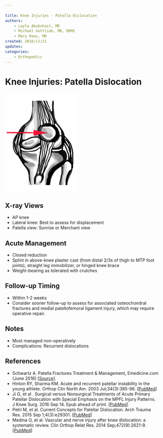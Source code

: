 ```yaml
---

title: Knee Injuries - Patella Dislocation
authors:
    - Layla Abubshait, MD
    - Michael Gottlieb, MD, RDMS
    - Mary Haas, MD
created: 2016/11/21
updates:
categories:
    - Orthopedics
---
```


# Knee Injuries: Patella Dislocation

![Patella dislocation drawing](image-1.png)

## X-ray Views

- AP knee
- Lateral knee: Best to assess for displacement
- Patella view: Sunrise or Merchant view

## Acute Management

- Closed reduction
- Splint in above-knee plaster cast (from distal 2/3s of thigh to MTP foot joints), straight leg immobilizer, or hinged knee brace
- Weight-bearing as tolerated with crutches

## Follow-up Timing

- Within 1-2 weeks
- Consider sooner follow-up to assess for associated osteochondral fractures and medial patellofemoral ligament injury, which may require operative repair.

## Notes

- Most managed non-operatively
- Complications: Recurrent dislocations

## References

- Schwartz A. Patella Fractures Treatment & Management, Emedicine.com (June 2016) [[Source](http://emedicine.medscape.com/article/1249384-treatment)].
- Hinton RY, Sharma KM. Acute and recurrent patellar instability in the young athlete. Orthop Clin North Am. 2003 Jul;34(3):385-96. [[PubMed](https://www.ncbi.nlm.nih.gov/pubmed/?term=12974488)]
- Ji G, et al . Surgical versus Nonsurgical Treatments of Acute Primary Patellar Dislocation with Special Emphasis on the MPFL Injury Patterns. J Knee Surg. 2016 Sep 14. Epub ahead of print. [[PubMed](https://www.ncbi.nlm.nih.gov/pubmed/?term=27626368.)]
- Petri M, et al. Current Concepts for Patellar Dislocation. Arch Trauma Res. 2015 Sep 1;4(3):e29301. [[PubMed](https://www.ncbi.nlm.nih.gov/pubmed/?term=26566512)]
- Medina O, et al. Vascular and nerve injury after knee dislocation: a systematic review. Clin Orthop Relat Res. 2014 Sep;472(9):2621-9. [[PubMed](https://www.ncbi.nlm.nih.gov/pubmed/?term=24554457)]
